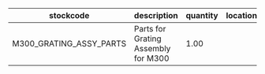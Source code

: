 |stockcode|description|quantity|location|
|---------|-----------|--------|--------|
|M300_GRATING_ASSY_PARTS|Parts for Grating Assembly for M300|1.00||
